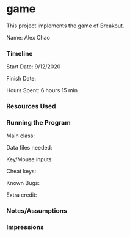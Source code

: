 game
====

This project implements the game of Breakout.

Name: Alex Chao

### Timeline

Start Date: 9/12/2020

Finish Date: 

Hours Spent: 6 hours 15 min 

### Resources Used


### Running the Program

Main class:

Data files needed: 

Key/Mouse inputs:

Cheat keys:

Known Bugs:

Extra credit:


### Notes/Assumptions


### Impressions

